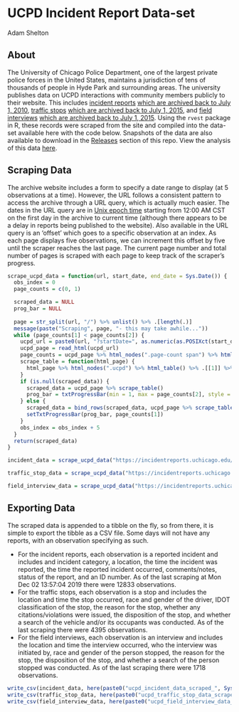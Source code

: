 UCPD Incident Report Data-set
================
Adam Shelton

## About

The University of Chicago Police Department, one of the largest private
police forces in the United States, maintains a jurisdiction of tens of
thousands of people in Hyde Park and surrounding areas. The university
publishes data on UCPD interactions with community members publicly to
their website. This includes [incident
reports](https://safety-security.uchicago.edu/police/data_information/daily_crime_fire_log/)
[which are archived back to
July 1, 2010](https://incidentreports.uchicago.edu/incidentReportArchive.php),
[traffic
stops](https://safety-security.uchicago.edu/police/data_information/traffic_stops/)
[which are archived back to
July 1, 2015](https://incidentreports.uchicago.edu/trafficStopsArchive.php),
and [field
interviews](https://safety-security.uchicago.edu/police/data_information/field_interviews/)
[which are archived back to
July 1, 2015](https://incidentreports.uchicago.edu/fieldInterviewsArchive.php).
Using the `rvest` package in R, these records were scraped from the site
and compiled into the data-set available here with the code below.
Snapshots of the data are also available to download in the
[Releases](https://github.com/tonofshell/ucpd-incident-data/releases)
section of this repo. View the analysis of this data
[here](analysis.md).

## Scraping Data

The archive website includes a form to specify a date range to display
(at 5 observations at a time). However, the URL follows a consistent
pattern to access the archive through a URL query, which is actually
much easier. The dates in the URL query are in [Unix epoch
time](https://www.epochconverter.com/) starting from 12:00 AM CST on the
first day in the archive to current time (although there appears to be a
delay in reports being published to the website). Also available in the
URL query is an ‘offset’ which goes to a specific observation at an
index. As each page displays five observations, we can increment this
offset by five until the scraper reaches the last page. The current page
number and total number of pages is scraped with each page to keep track
of the scraper’s progress.

``` r
scrape_ucpd_data = function(url, start_date, end_date = Sys.Date()) {
  obs_index = 0
  page_counts = c(0, 1)

  scraped_data = NULL
  prog_bar = NULL
  
  page = str_split(url, "/") %>% unlist() %>% .[length(.)]
  message(paste("Scraping", page, "- this may take awhile..."))
  while (page_counts[1] < page_counts[2]) {
    ucpd_url = paste0(url, "?startDate=", as.numeric(as.POSIXct(start_date)), "&endDate=", as.numeric(as.POSIXct(end_date)), "&offset=", obs_index)
    ucpd_page = read_html(ucpd_url)
    page_counts = ucpd_page %>% html_nodes(".page-count span") %>% html_text() %>% str_split("/") %>% unlist() %>% str_squish() %>% as.numeric()
    scrape_table = function(html_page) {
      html_page %>% html_nodes(".ucpd") %>% html_table() %>% .[[1]] %>% as_tibble() %>% mutate_all(as.character)
    }
    if (is.null(scraped_data)) {
      scraped_data = ucpd_page %>% scrape_table()
      prog_bar = txtProgressBar(min = 1, max = page_counts[2], style = 3)
    } else {
      scraped_data = bind_rows(scraped_data, ucpd_page %>% scrape_table())
      setTxtProgressBar(prog_bar, page_counts[1])
    }
    obs_index = obs_index + 5
  }
  return(scraped_data)
}

incident_data = scrape_ucpd_data("https://incidentreports.uchicago.edu/incidentReportArchive.php", "2010-07-01")

traffic_stop_data = scrape_ucpd_data("https://incidentreports.uchicago.edu/trafficStopsArchive.php", "2015-07-01")

field_interview_data = scrape_ucpd_data("https://incidentreports.uchicago.edu/fieldInterviewsArchive.php", "2015-07-01")
```

## Exporting Data

The scraped data is appended to a tibble on the fly, so from there, it
is simple to export the tibble as a CSV file. Some days will not have
any reports, with an observation specifying as such.

  - For the incident reports, each observation is a reported incident
    and includes and incident category, a location, the time the
    incident was reported, the time the reported incident occurred,
    comments/notes, status of the report, and an ID number. As of the
    last scraping at Mon Dec 02 13:57:04 2019 there were 12833
    observations.
  - For the traffic stops, each observation is a stop and includes the
    location and time the stop occurred, race and gender of the driver,
    IDOT classification of the stop, the reason for the stop, whether
    any citations/violations were issued, the disposition of the stop,
    and whether a search of the vehicle and/or its occupants was
    conducted. As of the last scraping there were 4395 observations.
  - For the field interviews, each observation is an interview and
    includes the location and time the interview occurred, who the
    interview was initiated by, race and gender of the person stopped,
    the reason for the stop, the disposition of the stop, and whether a
    search of the person stopped was conducted. As of the last scraping
    there were 1718 observations.

<!-- end list -->

``` r
write_csv(incident_data, here(paste0("ucpd_incident_data_scraped_", Sys.Date(), ".csv")))
write_csv(traffic_stop_data, here(paste0("ucpd_traffic_stop_data_scraped_", Sys.Date(), ".csv")))
write_csv(field_interview_data, here(paste0("ucpd_field_interview_data_scraped_", Sys.Date(), ".csv")))
```
